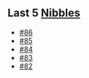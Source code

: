 ## Last 5 [Nibbles](https://nibbles.dev)
<!-- NIBBLE:START -->
- [#86](https://www.nibbles.dev/p/86)
- [#85](https://www.nibbles.dev/p/85)
- [#84](https://www.nibbles.dev/p/84)
- [#83](https://www.nibbles.dev/p/83)
- [#82](https://www.nibbles.dev/p/82)
<!-- NIBBLE:END -->
